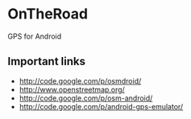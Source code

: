 OnTheRoad
=========

GPS for Android

Important links
-------------

*   http://code.google.com/p/osmdroid/
*   http://www.openstreetmap.org/
*   http://code.google.com/p/osm-android/
*   http://code.google.com/p/android-gps-emulator/
